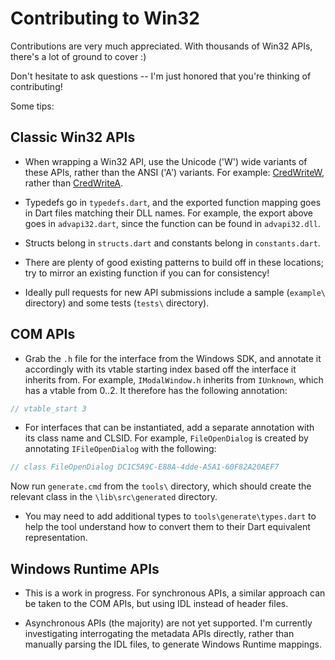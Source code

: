 # Contributing to Win32

Contributions are very much appreciated. With thousands of Win32 APIs, there's a
lot of ground to cover :)

Don't hesitate to ask questions -- I'm just honored that you're thinking of
contributing!

Some tips:

## Classic Win32 APIs

- When wrapping a Win32 API, use the Unicode ('W') wide variants of these APIs,
  rather than the ANSI ('A') variants. For example:
  [CredWriteW](https://docs.microsoft.com/en-us/windows/win32/api/wincred/nf-wincred-credwritew),
  rather than
  [CredWriteA](https://docs.microsoft.com/en-us/windows/win32/api/wincred/nf-wincred-credwritea).

- Typedefs go in `typedefs.dart`, and the exported function mapping goes in Dart
  files matching their DLL names. For example, the export above goes in
  `advapi32.dart`, since the function can be found in `advapi32.dll`.

- Structs belong in `structs.dart` and constants belong in `constants.dart`.

- There are plenty of good existing patterns to build off in these locations;
  try to mirror an existing function if you can for consistency!

- Ideally pull requests for new API submissions include a sample (`example\`
  directory) and some tests (`tests\` directory).

## COM APIs

- Grab the `.h` file for the interface from the Windows SDK, and annotate it
  accordingly with its vtable starting index based off the interface it inherits
  from. For example, `IModalWindow.h` inherits from `IUnknown`, which has a
  vtable from 0..2. It therefore has the following annotation:

```c
// vtable_start 3
```

- For interfaces that can be instantiated, add a separate annotation with its
  class name and CLSID. For example, `FileOpenDialog` is created by annotating
  `IFileOpenDialog` with the following:

```c
// class FileOpenDialog DC1C5A9C-E88A-4dde-A5A1-60F82A20AEF7
```

Now run `generate.cmd` from the `tools\` directory, which should create the
relevant class in the `\lib\src\generated` directory.

- You may need to add additional types to `tools\generate\types.dart` to help
  the tool understand how to convert them to their Dart equivalent
  representation.

## Windows Runtime APIs

- This is a work in progress. For synchronous APIs, a similar approach can be
  taken to the COM APIs, but using IDL instead of header files.

- Asynchronous APIs (the majority) are not yet supported. I'm currently
  investigating interrogating the metadata APIs directly, rather than manually
  parsing the IDL files, to generate Windows Runtime mappings.
